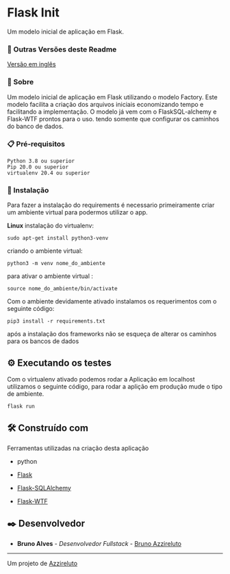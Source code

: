 
# Flask Init

Um modelo inicial de aplicação em Flask.


### 🔗 Outras Versões deste Readme

[Versão em inglês](README.md)

### 📖 Sobre

Um modelo inicial de aplicação em Flask utilizando o modelo  Factory.
Este modelo facilita a criação dos arquivos iniciais economizando tempo e facilitando a implementação.
O modelo já vem com o FlaskSQL-alchemy e Flask-WTF prontos para o uso. tendo somente que configurar os caminhos do banco de dados.

### 📋 Pré-requisitos

```
Python 3.8 ou superior
Pip 20.0 ou superior
virtualenv 20.4 ou superior
```

### 🔧 Instalação

Para fazer a instalação do requirements é necessario primeiramente criar um ambiente virtual para podermos utilizar o app.

**Linux**
instalação do virtualenv:
```
sudo apt-get install python3-venv
```
criando o ambiente virtual:
```
python3 -m venv nome_do_ambiente
```
para ativar o ambiente virtual :
```
source nome_do_ambiente/bin/activate
```
Com o ambiente devidamente ativado instalamos os requerimentos com o seguinte código:
```
pip3 install -r requirements.txt
```
após a instalação dos frameworks não se esqueça de alterar os caminhos para os bancos de dados

## ⚙️ Executando os testes

Com o virtualenv ativado podemos rodar a Aplicação em localhost utilizamos o seguinte código, para rodar a aplição em produção  mude o tipo de ambiente.
```
flask run
```

## 🛠️ Construído com

Ferramentas utilizadas na criação desta aplicação

 * python

* [Flask](https://flask.palletsprojects.com/en/1.1.x/)
* [Flask-SQLAlchemy](https://flask-sqlalchemy.palletsprojects.com/en/2.x/)
* [Flask-WTF](https://flask-wtf.readthedocs.io/en/stable/)


## ✒️ Desenvolvedor

* **Bruno Alves** - *Desenvolvedor Fullstack* - [Bruno Azzireluto](https://github.com/Brunoazzireluto)

---
Um projeto de [Azzireluto](https://github.com/Brunoazzireluto)
